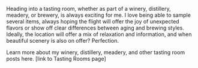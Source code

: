 Heading into a tasting room, whether as part of a winery, distillery, meadery, or brewery, is always exciting for me. I love being able to sample several items, always hoping the flight will offer the joy of unexpected flavors or show off clear differences between aging and brewing styles. Ideally, the location will offer a mix of relaxation and information, and when beautiful scenery is also on offer? Perfection.  

Learn more about my winery, distillery, meadery, and other tasting room posts here. [link to Tasting Rooms page] 